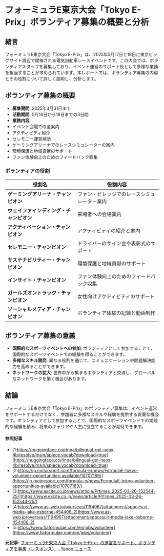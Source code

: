# フォーミュラE東京大会「Tokyo E-Prix」ボランティア募集の概要と分析

## 緒言

フォーミュラE東京大会「Tokyo E-Prix」は、2025年5月17日と18日に東京ビッグサイト周辺で開催される電気自動車レースイベントです。この大会では、ボランティアスタッフを募集しており、イベント運営のサポート役として多様な業務を担当することが求められています。本レポートでは、ボランティア募集の内容とその役割について詳しく説明し、分析します。

## ボランティア募集の概要

- **募集期間**: 2025年3月31日まで
- **活動期間**: 5月16日から18日までの3日間
- **業務内容**:
 - イベント会場での道案内
 - アクティビティ紹介
 - セレモニー運営補助
 - ゲーミングアリーナでのレースシミュレーターの案内
 - 環境保護と地域貢献のサポート
 - ファン体験向上のためのフィードバック収集

### ボランティアの役割

| 役割名 | 役割内容 |
| --- | --- |
| **ゲーミングアリーナ・チャンピオン** | ファン・ビレッジでのレースシミュレーター案内 |
| **ウェイファインディング・チャンピオン** | 来場者への会場案内 |
| **アクティベーション・チャンピオン** | アクティビティの紹介と案内 |
| **セレモニー・チャンピオン** | ドライバーのサイン会や表彰式のサポート |
| **サステナビリティー・チャンピオン** | 環境保護と地域貢献のサポート |
| **インサイト・チャンピオン** | ファン体験向上のためのフィードバック収集 |
| **ガールズオントラック・チャンピオン** | 女性向けアクティビティのサポート |
| **ソーシャルメディア・チャンピオン** | ボランティア体験の記録と動画制作 |

## ボランティア募集の意義

- **国際的なスポーツイベントへの参加**: ボランティアとして参加することで、国際的なスポーツイベントでの経験を得ることができます。
- **多様なスキル開発**: 異なる役割を通じて、コミュニケーションや問題解決能力を高めることができます。
- **ネットワークの拡大**: 世界中から集まるボランティアと交流し、グローバルなネットワークを築く機会があります。

## 結論

フォーミュラE東京大会「Tokyo E-Prix」のボランティア募集は、イベント運営をサポートするだけでなく、参加者に多様なスキルや経験を提供する貴重な機会です。ボランティアとして参加することで、国際的なスポーツイベントでの実践的な経験を積み、将来のキャリアや人生に役立てることが期待できます。

#### 参照記事
- [1:https://huggingface.co/rinna/bilingual-gpt-neox-4b/resolve/main/spiece.vocab?download=true](https://huggingface.co/rinna/bilingual-gpt-neox-4b/resolve/main/spiece.vocab?download=true)
- [2:https://jp.motorsport.com/formula-e/news/FormulaE-tokyo-volunteer-opportunities-available/10707189/](https://jp.motorsport.com/formula-e/news/FormulaE-tokyo-volunteer-opportunities-available/10707189/)
- [3:https://www.excite.co.jp/news/article/Prtimes_2025-03-26-152544-25/](https://www.excite.co.jp/news/article/Prtimes_2025-03-26-152544-25/)
- [4:https://www.as-web.jp/overseas/1194967/attachment/spacesuit-media-jake-osborne-454406_2](https://www.as-web.jp/overseas/1194967/attachment/spacesuit-media-jake-osborne-454406_2)
- [5:https://www.fiaformulae.com/en/jobs/volunteer](https://www.fiaformulae.com/en/jobs/volunteer)


**元記事:** [フォーミュラE東京大会「Tokyo E-Prix」の運営をサポート、ボランティアを募集（レスポンス） - Yahoo!ニュース](https://news.yahoo.co.jp/articles/2eb6abd1d31c62b7a7a80c1351df39e27915f0c7)